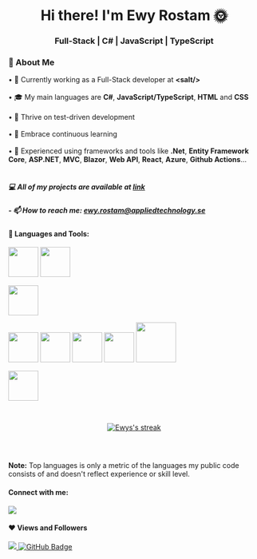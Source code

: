 
<h1 align="center">Hi there! I'm Ewy Rostam 🌞</h1>
<h3 align="center">Full-Stack | C# | JavaScript | TypeScript</h3>


### 🌱 About Me

• 💼 Currently working as a Full-Stack developer at **&lt;salt/&gt;** <br>
<br>
• 🎓 My main languages are **C#**, **JavaScript/TypeScript**, **HTML** and **CSS** <br>
<br>
• 🧪 Thrive on test-driven development <br>
<br>
• 🔭 Embrace continuous learning <br>
<br>
• 🔧 Experienced using frameworks and tools like **.Net**, **Entity Framework Core**, **ASP.NET**, **MVC**, **Blazor**, **Web API**, **React**, **Azure**, **Github Actions**... <br>
<br>


##### 💻 All of my projects are available at [link](https://github.com/ewyrostam?tab=repositories)

##### - 📫 How to reach me: **ewy.rostam@appliedtechnology.se**



#### 💎 Languages and Tools:

<p align="left"> 

<a href="https://learn.microsoft.com/en-us/dotnet/csharp/tour-of-csharp/">
<img height="60px" widht="60px" src="https://cdn.jsdelivr.net/gh/devicons/devicon@latest/icons/csharp/csharp-original.svg" /></a>

<a href="https://learn.microsoft.com/en-us/sql/relational-databases/databases/databases?view=sql-server-ver16">
<img height="60px" widht="60px" src="https://cdn.jsdelivr.net/gh/devicons/devicon@latest/icons/azuresqldatabase/azuresqldatabase-original.svg" /></a>

<a href="https://reactjs.org/"> <img height="60px" widht="60px" src="https://cdn.jsdelivr.net/gh/devicons/devicon@latest/icons/react/react-original-wordmark.svg" /></a>

<a href="https://developer.mozilla.org/en-US/docs/Web/JavaScript"> 
<img height="60px" widht="60px" src="https://cdn.jsdelivr.net/gh/devicons/devicon@latest/icons/javascript/javascript-original.svg" /></a>

<a href="https://www.w3.org/html/"> 
<img height="60px" widht="60px" src="https://cdn.jsdelivr.net/gh/devicons/devicon@latest/icons/html5/html5-original-wordmark.svg" /></a>

<a href="https://www.w3schools.com/css/" > 
<img height="60px" widht="60px" src="https://cdn.jsdelivr.net/gh/devicons/devicon@latest/icons/css3/css3-original.svg" /></a>

<a href="https://nodejs.org" > 
<img height="60px" widht="60px" src="https://cdn.jsdelivr.net/gh/devicons/devicon@latest/icons/nodejs/nodejs-original-wordmark.svg" /></a>

<a href="https://tailwindcss.com/">
<img height="80px" widht="80px" src="https://cdn.jsdelivr.net/gh/devicons/devicon@latest/icons/tailwindcss/tailwindcss-original-wordmark.svg" /></a>

<a href="https://git-scm.com/" > <img height="60px" widht="60px" src="https://cdn.jsdelivr.net/gh/devicons/devicon@latest/icons/git/git-original-wordmark.svg" /></a> 
  

<!-- [![React Badge](https://img.shields.io/badge/-React-61DBFB?style=for-the-badge&labelColor=black&logo=react&logoColor=61DBFB)](#)  [![Javascript Badge](https://img.shields.io/badge/-Javascript-F0DB4F?style=for-the-badge&labelColor=black&logo=javascript&logoColor=F0DB4F)](#) [![Typescript Badge](https://img.shields.io/badge/-Typescript-007acc?style=for-the-badge&labelColor=black&logo=typescript&logoColor=007acc)](#) [![Nodejs Badge](https://img.shields.io/badge/-Nodejs-3C873A?style=for-the-badge&labelColor=black&logo=node.js&logoColor=3C873A)](#) [![GraphQL Badge](https://img.shields.io/badge/-GraphQl-e535ab?style=for-the-badge&labelColor=black&logo=node.js&logoColor=e535ab)](#) -->
<br/>

    
<p align="center">
    <a href="https://github.com/Ewyrostam/github-readme-streak-stats">
        <img title="🔥 Get streak stats for your profile at git.io/streak-stats" alt="Ewys's streak" src="https://github-readme-streak-stats.herokuapp.com/?user=Ewyrostam&theme=black-ice&hide_border=true&stroke=0000&background=060A0CD0"/>
    </a>
</p>


<p align="center">
<a align="center" href="https://github.com/Ewyrostam/github-readme-stats"><img alt="" src="https://github-readme-stats.vercel.app/api?username=Ewyrostam&show_icons=true&count_private=true&theme=react&hide_border=true&bg_color=0D1117"></a> 
</p>


<p align="center">
  <a  href="https://github.com/Ewyrostam/github-readme-stats"><img alt="" src="https://github-readme-stats.vercel.app/api/top-langs/?username=Ewyrostam&langs_count=8&count_private=true&layout=compact&theme=react&hide_border=true&bg_color=0D1117" /></a>
</p>
  
  <br/>
  <b>Note:</b> Top languages is only a metric of the languages my public code consists of and doesn't reflect experience or skill level.

<br/>

#### Connect with me:
<p align="left">
<a href = "[https://www.linkedin.com/in/peywan-s-333b86208/](https://www.linkedin.com/in/ewy-rostam-6b1b0b28a/)"><img src="https://img.icons8.com/fluent/48/000000/linkedin.png"/></a>
</p>

#### ❤ Views and Followers
<a href="https://github.com/Meghna-DAS/github-profile-views-counter">
    <img src="https://komarev.com/ghpvc/?username=EwyRostam">
</a>
<a href="https://github.com/EwyRostam?tab=followers"><img src="https://img.shields.io/github/followers/SubhamRaoniar28?label=Followers&style=social" alt="GitHub Badge"></a>



